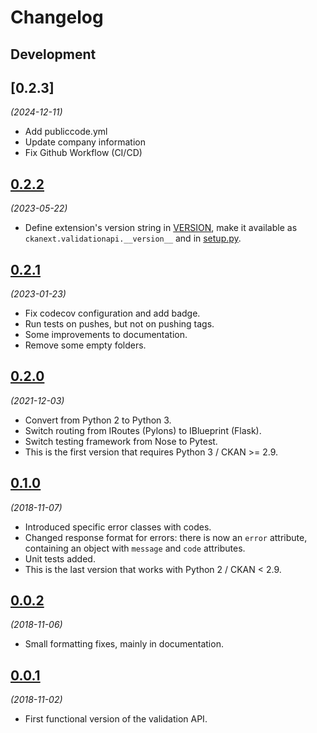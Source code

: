 # Changelog

## Development
## [0.2.3]

_(2024-12-11)_

- Add publiccode.yml
- Update company information
- Fix Github Workflow (CI/CD)

## [0.2.2](https://github.com/berlinonline/ckanext-validationapi/releases/tag/0.2.2)

_(2023-05-22)_

- Define extension's version string in [VERSION](VERSION), make it available as `ckanext.validationapi.__version__` and in [setup.py](setup.py).


## [0.2.1](https://github.com/berlinonline/ckanext-validationapi/releases/tag/0.2.1)

_(2023-01-23)_

- Fix codecov configuration and add badge.
- Run tests on pushes, but not on pushing tags.
- Some improvements to documentation.
- Remove some empty folders.

## [0.2.0](https://github.com/berlinonline/ckanext-validationapi/releases/tag/0.2.0)

_(2021-12-03)_

- Convert from Python 2 to Python 3.
- Switch routing from IRoutes (Pylons) to IBlueprint (Flask).
- Switch testing framework from Nose to Pytest.
- This is the first version that requires Python 3 / CKAN >= 2.9.

## [0.1.0](https://github.com/berlinonline/ckanext-validationapi/releases/tag/0.1.0)

_(2018-11-07)_

- Introduced specific error classes with codes.
- Changed response format for errors: there is now an ``error`` attribute,
  containing an object with ``message`` and ``code`` attributes.
- Unit tests added.
- This is the last version that works with Python 2 / CKAN < 2.9.

## [0.0.2](https://github.com/berlinonline/ckanext-validationapi/releases/tag/0.0.2)

_(2018-11-06)_

- Small formatting fixes, mainly in documentation.

## [0.0.1](https://github.com/berlinonline/ckanext-validationapi/releases/tag/0.0.1)

_(2018-11-02)_

- First functional version of the validation API.